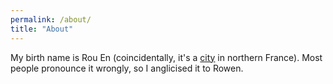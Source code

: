 ```yaml
---
permalink: /about/
title: "About"
---
```


My birth name is Rou En (coincidentally, it's a [city](https://en.wikipedia.org/wiki/Rouen) in northern France). Most people pronounce it wrongly, so I anglicised it to Rowen. 